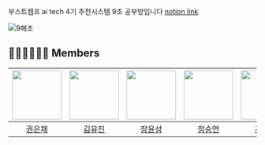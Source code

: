 부스트캠프 ai tech 4기 추천시스템 9조 공부방입니다 [notion link](https://www.notion.so/helloimyj/9-272454da7a894b189808dca2c8d28332)

![9해조](https://user-images.githubusercontent.com/46878756/196146474-e10f4661-1174-49d1-8395-f6aaf908ad94.png)
## 👨🏽‍💻👩🏽‍💻 Members
| [<img src="https://avatars.githubusercontent.com/u/49949138?v=4" width="100px">](https://github.com/dmscornjs) | [<img src="https://avatars.githubusercontent.com/u/63237947?v=4" width="100px">](https://github.com/hello-im-yj) | [<img src="https://github.com/JangYunSeong.png" width="100px">](https://github.com/JangYunSeong) | [<img src="https://avatars.githubusercontent.com/u/53855943?v=4" width="100px">](https://github.com/jq3219) | [<img src="https://avatars.githubusercontent.com/u/75313644?v=4" width="100px">](https://github.com/dnjstka0307) |
| :--------------------------------------------------------------------------------------: | :----------------------------------------------------------------------------------------------: | :--------------------------------------------------------------------------------------: | :--------------------------------------------------------------------------------------: | :--------------------------------------------------------------------------------------:
|                          [권은채](https://github.com/dmscornjs)                           |                            [김유진](https://github.com/hello-im-yj)                             |                        [장윤성](https://github.com/JangYunSeong)                           |                          [정승연](https://github.com/jq3219)                           |                            [조원삼](https://github.com/dnjstka0307)  
